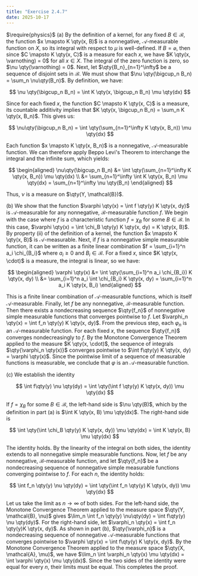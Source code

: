 ```yaml
---
title: "Exercise 2.4.7"
date: 2025-10-17
---
```

$\require{physics}$
(a) By the definition of a kernel, for any fixed $B \in \mathcal{B}$, the function $x \mapsto K \qty(x, B)$ is a nonnegative, $\mathcal{A}$-measurable function on $X$, so its integral with respect to $\mu$ is well-defined. 
If $B = \varnothing$, then since $C \mapsto K \qty(x, C)$ is a measure for each $x$, we have $K \qty(x, \varnothing) = 0$ for all $x \in X$. 
The integral of the zero function is zero, so $\nu \qty(\varnothing) = 0$. 
Next, let $\qty{B_n}_{n=1}^\infty$ be a sequence of disjoint sets in $\mathcal{B}$. 
We must show that $\nu \qty(\bigcup_n B_n) = \sum_n \nu\qty(B_n)$. 
By definition, we have:

$$
  \nu \qty(\bigcup_n B_n) = \int K \qty(x, \bigcup_n B_n) \mu \qty(dx)
$$

Since for each fixed $x$, the function $C \mapsto K \qty(x, C)$ is a measure, its countable additivity implies that $K \qty(x, \bigcup_n B_n) = \sum_n K \qty(x, B_n)$. 
This gives us:

$$
  \nu\qty(\bigcup_n B_n) = \int \qty(\sum_{n=1}^\infty K \qty(x, B_n)) \mu \qty(dx)
$$

Each function $x \mapsto K \qty(x, B_n)$ is a nonnegative, $\mathcal{A}$-measurable function. 
We can therefore apply Beppo Levi's Theorem to interchange the integral and the infinite sum, which yields:

$$
\begin{aligned}  
  \nu\qty(\bigcup_n B_n) &= \int \qty(\sum_{n=1}^\infty K \qty(x, B_n)) \mu \qty(dx) \\
  &= \sum_{n=1}^\infty \int K \qty(x, B_n) \mu \qty(dx) = \sum_{n=1}^\infty \nu \qty(B_n)
\end{aligned}
$$

Thus, $\nu$ is a measure on $\qty(Y, \mathcal{B})$. 

(b) We show that the function $\varphi \qty(x) = \int f \qty(y) K \qty(x, dy)$ is $\mathcal{A}$-measurable for any nonnegative, $\mathcal{B}$-measurable function $f$. 
We begin with the case where $f$ is a characteristic function $f = \chi_B$ for some $B \in \mathcal{B}$. 
In this case, $\varphi \qty(x) = \int \chi_B \qty(y) K \qty(x, dy) = K \qty(x, B)$. 
By property (ii) of the definition of a kernel, the function $x \mapsto K \qty(x, B)$ is $\mathcal{A}$-measurable. 
Next, if $f$ is a nonnegative simple measurable function, it can be written as a finite linear combination $f = \sum_{i=1}^n a_i \chi_{B_i}$ where $a_i \geq 0$ and $B_i \in \mathcal{B}$. 
For a fixed $x$, since $K \qty(x, \cdot)$ is a measure, the integral is linear, so we have:

$$
\begin{aligned}
  \varphi \qty(x) &= \int \qty(\sum_{i=1}^n a_i \chi_{B_i}) K \qty(x, dy) \\
  &= \sum_{i=1}^n a_i \int \chi_{B_i} K \qty(x, dy) = \sum_{i=1}^n a_i K \qty(x, B_i)
\end{aligned}
$$

This is a finite linear combination of $\mathcal{A}$-measurable functions, which is itself $\mathcal{A}$-measurable. 
Finally, let $f$ be any nonnegative, $\mathcal{B}$-measurable function. 
Then there exists a nondecreasing sequence $\qty{f_n}$ of nonnegative simple measurable functions that converges pointwise to $f$. 
Let $\varphi_n \qty(x) = \int f_n \qty(y) K \qty(x, dy)$. 
From the previous step, each $\varphi_n$ is an $\mathcal{A}$-measurable function. 
For each fixed $x$, the sequence $\qty{f_n}$ converges nondecreasingly to $f$. 
By the Monotone Convergence Theorem applied to the measure $K \qty(x, \cdot)$, the sequence of integrals $\qty{\varphi_n \qty(x)}$ converges pointwise to $\int f\qty(y) K \qty(x, dy) = \varphi \qty(x)$. 
Since the pointwise limit of a sequence of measurable functions is measurable, we conclude that $\varphi$ is an $\mathcal{A}$-measurable function. 

(c) We establish the identity

$$
  \int f\qty(y) \nu \qty(dy) = \int \qty(\int f \qty(y) K \qty(x, dy)) \mu \qty(dx)
$$

If $f = \chi_B$ for some $B \in \mathcal{B}$, the left-hand side is $\nu \qty(B)$, which by the definition in part (a) is $\int K \qty(x, B) \mu \qty(dx)$. 
The right-hand side is

$$
  \int \qty(\int \chi_B \qty(y) K \qty(x, dy)) \mu \qty(dx) = \int K \qty(x, B) \mu \qty(dx)
$$

The identity holds. 
By the linearity of the integral on both sides, the identity extends to all nonnegative simple measurable functions. 
Now, let $f$ be any nonnegative, $\mathcal{B}$-measurable function, and let $\qty{f_n}$ be a nondecreasing sequence of nonnegative simple measurable functions converging pointwise to $f$. 
For each $n$, the identity holds:

$$
  \int f_n \qty(y) \nu \qty(dy) = \int \qty(\int f_n \qty(y) K \qty(x, dy)) \mu \qty(dx)
$$

Let us take the limit as $n \to \infty$ of both sides. 
For the left-hand side, the Monotone Convergence Theorem applied to the measure space $\qty(Y, \mathcal{B}, \nu)$ gives $\lim_n \int f_n \qty(y) \nu\qty(dy) = \int f\qty(y) \nu \qty(dy)$. 
For the right-hand side, let $\varphi_n \qty(x) = \int f_n \qty(y)K \qty(x, dy)$. 
As shown in part (b), $\qty{\varphi_n}$ is a nondecreasing sequence of nonnegative $\mathcal{A}$-measurable functions that converges pointwise to $\varphi \qty(x) = \int f\qty(y) K \qty(x, dy)$. 
By the Monotone Convergence Theorem applied to the measure space $\qty(X, \mathcal{A}, \mu)$, we have $\lim_n \int \varphi_n \qty(x) \mu \qty(dx) = \int \varphi \qty(x) \mu \qty(dx)$. 
Since the two sides of the identity were equal for every $n$, their limits must be equal. 
This completes the proof. 

